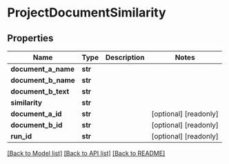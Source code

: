 # ProjectDocumentSimilarity


## Properties
Name | Type | Description | Notes
------------ | ------------- | ------------- | -------------
**document_a_name** | **str** |  | 
**document_b_name** | **str** |  | 
**document_b_text** | **str** |  | 
**similarity** | **str** |  | 
**document_a_id** | **str** |  | [optional] [readonly] 
**document_b_id** | **str** |  | [optional] [readonly] 
**run_id** | **str** |  | [optional] [readonly] 

[[Back to Model list]](../README.md#documentation-for-models) [[Back to API list]](../README.md#documentation-for-api-endpoints) [[Back to README]](../README.md)


